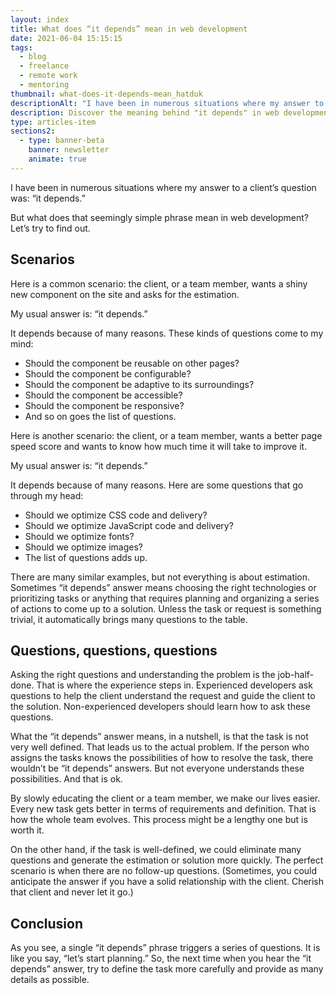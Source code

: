 ```yaml
---
layout: index
title: What does “it depends” mean in web development
date: 2021-06-04 15:15:15
tags:
  - blog
  - freelance
  - remote work
  - mentoring
thumbnail: what-does-it-depends-mean_hatduk
descriptionAlt: "I have been in numerous situations where my answer to a client’s question was: “it depends.” But what does that seemingly simple phrase mean in web development? Let’s try to find out."
description: Discover the meaning behind "it depends" in web development and why it's often the answer to many questions in this field.
type: articles-item
sections2:
  - type: banner-beta
    banner: newsletter
    animate: true
---
```


I have been in numerous situations where my answer to a client’s question was: “it depends.”

But what does that seemingly simple phrase mean in web development? Let’s try to find out.

## Scenarios

Here is a common scenario: the client, or a team member, wants a shiny new component on the site and asks for the estimation.

My usual answer is: “it depends.”

It depends because of many reasons. These kinds of questions come to my mind:

- Should the component be reusable on other pages?
- Should the component be configurable?
- Should the component be adaptive to its surroundings?
- Should the component be accessible?
- Should the component be responsive?
- And so on goes the list of questions.

Here is another scenario: the client, or a team member, wants a better page speed score and wants to know how much time it will take to improve it.

My usual answer is: “it depends.”

It depends because of many reasons. Here are some questions that go through my head:

- Should we optimize CSS code and delivery?
- Should we optimize JavaScript code and delivery?
- Should we optimize fonts?
- Should we optimize images?
- The list of questions adds up.


There are many similar examples, but not everything is about estimation. Sometimes “it depends” answer means choosing the right technologies or prioritizing tasks or anything that requires planning and organizing a series of actions to come up to a solution. Unless the task or request is something trivial, it automatically brings many questions to the table.

## Questions, questions, questions

Asking the right questions and understanding the problem is the job-half-done. That is where the experience steps in. Experienced developers ask questions to help the client understand the request and guide the client to the solution. Non-experienced developers should learn how to ask these questions.

What the “it depends” answer means, in a nutshell, is that the task is not very well defined. That leads us to the actual problem. If the person who assigns the tasks knows the possibilities of how to resolve the task, there wouldn’t be “it depends” answers. But not everyone understands these possibilities. And that is ok.

By slowly educating the client or a team member, we make our lives easier. Every new task gets better in terms of requirements and definition. That is how the whole team evolves. This process might be a lengthy one but is worth it.

On the other hand, if the task is well-defined, we could eliminate many questions and generate the estimation or solution more quickly. The perfect scenario is when there are no follow-up questions. (Sometimes, you could anticipate the answer if you have a solid relationship with the client. Cherish that client and never let it go.)

## Conclusion

As you see, a single “it depends” phrase triggers a series of questions. It is like you say, “let’s start planning.” So, the next time when you hear the “it depends” answer, try to define the task more carefully and provide as many details as possible.
